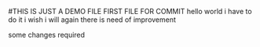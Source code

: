 #THIS IS JUST A DEMO FILE
FIRST FILE FOR COMMIT
hello world 
i have to do it
i wish i will
again there is need of improvement

some changes required

